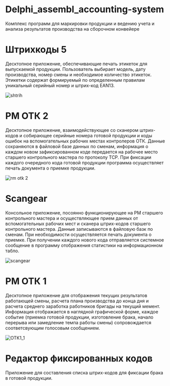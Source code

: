 # Delphi_assembl_accounting-system
Комплекс программ для маркировки продукции и ведению учета и анализа результатов производства на сборочном конвейере

# Штрихкоды 5

Десктопное приложение, обеспечивающие печать этикеток для выпускаемой продукции. Пользователь выбирает модель, дату производства, номер смены и необходимое количество этикеток. Этикетки содержат формируемый по определенным правилам уникальный серийный номер и штрих-код EAN13.

![shtrih](https://github.com/shagi80/Delphi_assembl_accounting-system/assets/114309458/1e7ced71-f9df-4b88-a9d6-47af44b8e0f0)

# РМ ОТК 2

Десктопное приложение, взаимодействующее со сканером штрих-кодов и собирающее серийные номера готовой продукции и коды ошибок на вспомогательных рабочих местах контролеров ОТК.
Данные сохраняются в файловой базе данных по сменам, информация о каждом новом зафиксированном коде передается на рабочее место старшего контрольного мастера по протоколу TCP.
При фиксации каждого очередного кода готовой продукции программа осуществляет печать документа о приемке продукции.

![rm otk 2](https://github.com/shagi80/Delphi_assembl_accounting-system/assets/114309458/aad5d11e-e467-48fe-86ed-063d17f4a4e4)

# Scangear

Консольное приложение, посоянно функционирующее на РМ старшего контрольного мастера и осуществляющее прием данных от вспомогательных рабочих мест и сканера штрих-кодов старшего контрольного мастера.
Данные записываются в файловую базк по сменам. При необходимости осуществляется печать документа о приемке. При получении каждого нового кода отправляется системное сообщение в программу отображения статистики на информационном табло.

![scangear](https://github.com/shagi80/Delphi_assembl_accounting-system/assets/114309458/85c1a1a1-66dc-40b3-9e35-e5899f57069a)

# РМ ОТК 1

Десктопное приложение для отображения текущих результатов работающей смены, расчета плана производства до конца дня и расчета среднего заработка работников бригады на текущий мемент.
Информация отображается в наглядной графической форме, каждое событие (приемка готовой продукции, изготовление брака, начало перерыва или замедление темпа работы смены) сопровождается соответсвующим голосовым сообщением.

![OTK1_1](https://github.com/shagi80/Delphi_assembl_accounting-system/assets/114309458/878c1386-c69a-431c-8c57-924ba419d4c9)

# Редактор фиксированных кодов

Приложение для составления списка штрих-кодов для фиксации брака в готовой продукции.

